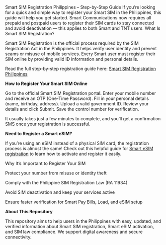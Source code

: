 Smart SIM Registration Philippines – Step-by-Step Guide
If you’re looking for a quick and simple way to register your Smart SIM in the Philippines, this guide will help you get started.
Smart Communications now requires all prepaid and postpaid users to register their SIM cards to stay connected and avoid deactivation — this applies to both Smart and TNT users.
What Is Smart SIM Registration?

Smart SIM Registration is the official process required by the SIM Registration Act in the Philippines. It helps verify user identity and prevent scams or misuse of mobile services.
Every Smart user must register their SIM online by providing valid ID information and personal details.

Read the full step-by-step registration guide here:
<a href="https://smartsimregistrationph.ph/" target="_blank" rel="noopener noreferrer">Smart SIM Registration Philippines</a>

**How to Register Your Smart SIM Online**

Go to the official Smart SIM Registration portal.
Enter your mobile number and receive an OTP (One-Time Password).
Fill in your personal details (name, birthday, address).
Upload a valid government ID.
Review your details and click Submit.
Save the control number for verification.

It usually takes just a few minutes to complete, and you’ll get a confirmation SMS once your registration is successful.

**Need to Register a Smart eSIM?**

If you’re using an eSIM instead of a physical SIM card, the registration process is almost the same!
Check out this helpful guide for <a href="https://smartsimregistrationph.ph/how-to-register-smart-esim/" target="_blank" rel="noopener noreferrer">Smart eSIM registration</a>  to learn how to activate and register it easily.

Why It’s Important to Register Your SIM

Protect your number from misuse or identity theft

Comply with the Philippine SIM Registration Law (RA 11934)

Avoid SIM deactivation and keep your services active

Ensure faster verification for Smart Pay Bills, Load, and eSIM setup


**About This Repository**

This repository aims to help users in the Philippines with easy, updated, and verified information about Smart SIM registration, Smart eSIM activation, and SIM law compliance.
We support digital awareness and secure connectivity.
